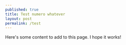 ```yaml
---
published: true
title: Test numero whatever
layout: post
permalink: /test
---
```

Here's some content to add to this page. I hope it works!
